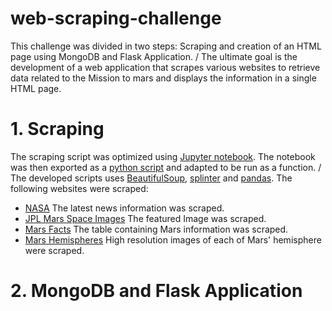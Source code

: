 # web-scraping-challenge
This challenge was divided in two steps: Scraping and creation of an HTML page using MongoDB and Flask Application. /
The ultimate goal is the development of a web application that scrapes various websites to retrieve data related to the Mission to mars and displays the information in a single HTML page.

# 1. Scraping
The scraping script was optimized using [Jupyter notebook](./Mission_to_Mars/mission_to_mars.ipynb). The notebook was then exported as a [python script](./Mission_to_Mars/scrape_mars.py) and adapted to be run as a function. /
The developed scripts uses [BeautifulSoup](https://www.crummy.com/software/BeautifulSoup/bs4/doc/), [splinter](https://splinter.readthedocs.io/en/latest/) and [pandas](https://pandas.pydata.org/docs/reference/api/pandas.read_html.html).
The following websites were scraped:
 * [NASA](https://mars.nasa.gov/news/)
    The latest news information was scraped.
 * [JPL Mars Space Images](https://data-class-jpl-space.s3.amazonaws.com/JPL_Space/index.html)
    The featured Image was scraped.
 * [Mars Facts](https://space-facts.com/mars/)
    The table containing Mars information was scraped.
 * [Mars Hemispheres](https://astrogeology.usgs.gov/search/results?q=hemisphere+enhanced&k1=target&v1=Mars)
    High resolution images of each of Mars' hemisphere were scraped.
# 2. MongoDB and Flask Application
